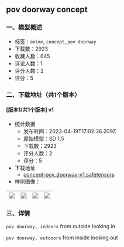 ## pov doorway concept
### 一、模型概述

- 标签：`anime`, `concept`, `pov doorway`
- 下载数：2923
- 收藏人数：645
- 评论人数：1
- 评分人数：2
- 评分：5

### 二、下载地址（共1个版本）

#### [版本1/共1个版本] v1

- 统计数据
  - 发布时间：2023-04-19T17:02:36.209Z
  - 原始模型：SD 1.5
  - 下载数：2923
  - 评分人数：2
  - 评分：5
- 下载地址
  - [concept-pov_doorway-v1.safetensors](https://civitai.com/api/download/models/50019)
- 样例图像：

| <img src="https://image.civitai.com/xG1nkqKTMzGDvpLrqFT7WA/90f9b5a1-e0c3-4f6d-daa8-62f069d74100/width=450/537916.jpeg" /> | <img src="https://image.civitai.com/xG1nkqKTMzGDvpLrqFT7WA/f7684f0f-0975-4357-14cd-6627aeaec200/width=450/537901.jpeg" /> | <img src="https://image.civitai.com/xG1nkqKTMzGDvpLrqFT7WA/6a5a1b1c-d263-4299-81a0-3278727acf00/width=450/537891.jpeg" /> | <img src="https://image.civitai.com/xG1nkqKTMzGDvpLrqFT7WA/17bf56c8-2fd3-4495-ef6e-6924ce3a1d00/width=450/537936.jpeg" /> |
| ---- | ---- | ---- | ---- |


### 三、详情
<p><code>pov doorway, indoors</code> from outside looking in</p><p><code>pov doorway, outdoors</code> from inside looking out</p>